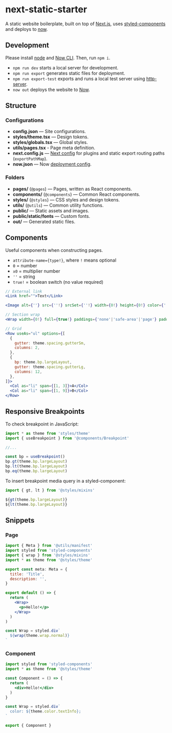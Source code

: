 # next-static-starter

A static website boilerplate, built on top of [Next.js](https://nextjs.org), uses [styled-components](https://www.styled-components.com/) and deploys to [now](http://zeit.co/).

## Development

Please install [node](https://nodejs.org) and [Now CLI](https://zeit.co/download). Then, run `npm i`.

- `npm run dev` starts a local server for development.
- `npm run export` generates static files for deployment.
- `npm run export-test` exports and runs a local test server using [http-server](https://github.com/http-party/http-server).
- `now out` deploys the website to [Now](https://zeit.co/now).

## Structure

### Configurations

- **config.json** — Site configurations.
- **styles/theme.tsx** — Design tokens.
- **styles/globals.tsx** — Global styles.
- **utils/pages.tsx** - Page meta definition.
- **next.config.js** — [Next config](https://nextjs.org/docs) for plugins and static export routing paths (`exportPathMap`).
- **now.json** — Now [deployment config](https://zeit.co/docs/configuration/).

### Folders

- **pages/** (`@pages`) — Pages, written as React components.
- **components/** (`@components`) — Common React components.
- **styles/** (`@styles`) — CSS styles and design tokens.
- **utils/** (`@utils`) — Common utility functions.
- **public/** — Static assets and images.
- **public/static/fonts** — Custom fonts.
- **out/** — Generated static files.

## Components

Useful components when constructing pages.

- `attribute-name={type!}`, where `!` means optional
- `0` = number
- `x0` = multiplier number
- `''` = string
- `true!` = boolean switch (no value required)

```jsx
// External link
<Link href="">Text</Link>

<Image alt={''} src={''!} srcSet={''!} width={0!} height={0!} color={''!} sizes={''!} id={''!} onLoad={any!} />

// Section wrap
<Wrap width={0!} full={true!} paddings={'none'|'safe-area'|'page'} paddingTop={x0!} paddingBottom={x0!} marginTop={x0!} marginBottom={x0!} align={'left'|'center'|'right'} noContent={true!} color={''!} dark={true!}></Wrap>

// Grid
<Row useAs="ul" options={[
  {
    gutter: theme.spacing.gutterSm,
    columns: 2,
  },
  {
    bp: theme.bp.largeLayout,
    gutter: theme.spacing.gutterLg,
    columns: 12,
  },
]}>
  <Col as="li" span={[1, 3]}>A</Col>
  <Col as="li" span={[1, 9]}>B</Col>
</Row>
```

## Responsive Breakpoints

To check breakpoint in JavaScript:

```jsx
import * as theme from 'styles/theme'
import { useBreakpoint } from '@components/Breakpoint'

//...

const bp = useBreakpoint()
bp.gt(theme.bp.largeLayout)
bp.lt(theme.bp.largeLayout)
bp.eq(theme.bp.largeLayout)
```

To insert breakpoint media query in a styled-component:

```js
import { gt, lt } from '@styles/mixins'

${gt(theme.bp.largeLayout)}
${lt(theme.bp.largeLayout)}
```

## Snippets

### Page

```jsx
import { Meta } from '@utils/manifest'
import styled from 'styled-components'
import { wrap } from '@styles/mixins'
import * as theme from '@styles/theme'

export const meta: Meta = {
  title: 'Title',
  description: '',
}

export default () => {
  return (
    <Wrap>
      <p>Hello!</p>
    </Wrap>
  )
)

const Wrap = styled.div`
  ${wrap(theme.wrap.normal)}
`
```

### Component

```jsx
import styled from 'styled-components'
import * as theme from '@styles/theme'

const Component = () => {
  return (
    <div>Hello!</div>
  )
}

const Wrap = styled.div`
  color: ${theme.color.textInfo};
`

export { Component }
```
